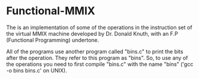 # Functional-MMIX

The is an implementation of some of the operations in the instruction set of the virtual MMIX machine developed by Dr. Donald Knuth, with an F.P (Functional Programming) undertone.

All of the programs use another program called "bins.c" to print the bits after the operation. They refer to this program as "bins". So, to use any of the operations you need to first compile "bins.c" with the name "bins" ('gcc -o bins bins.c' on UNIX).
